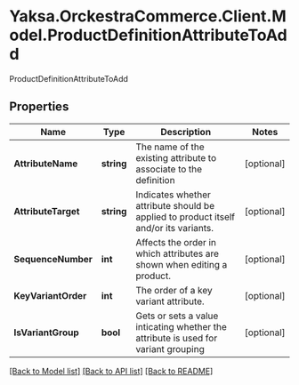 # Yaksa.OrckestraCommerce.Client.Model.ProductDefinitionAttributeToAdd
ProductDefinitionAttributeToAdd

## Properties

Name | Type | Description | Notes
------------ | ------------- | ------------- | -------------
**AttributeName** | **string** | The name of the existing attribute to associate to the definition | [optional] 
**AttributeTarget** | **string** | Indicates whether attribute should be applied to product itself and/or its variants. | [optional] 
**SequenceNumber** | **int** | Affects the order in which attributes are shown when editing a product. | [optional] 
**KeyVariantOrder** | **int** | The order of a key variant attribute. | [optional] 
**IsVariantGroup** | **bool** | Gets or sets a value inticating whether the attribute is used for variant grouping | [optional] 

[[Back to Model list]](../README.md#documentation-for-models) [[Back to API list]](../README.md#documentation-for-api-endpoints) [[Back to README]](../README.md)

